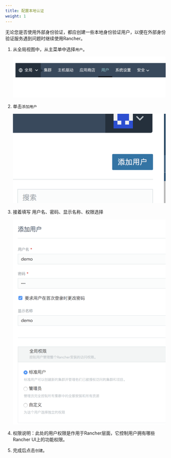 ```yaml
---
title: 配置本地认证
weight: 1
---
```


无论您是否使用外部身份验证，都应创建一些本地身份验证用户，以便在外部身份验证服务遇到问题时继续使用Rancher。

1. 从全局视图中，从主菜单中选择``用户``。

    ![image-20180823140127967](_index.assets/image-20180823140127967.png)

2. 单击``添加用户``

    ![image-20180823140153803](_index.assets/image-20180823140153803.png)

3. 接着填写 用户名、密码、显示名称、权限选择

    ![image-20180823140638078](_index.assets/image-20180823140638078.png)

4. 权限说明：此处的用户权限是作用于Rancher层面，它控制用户拥有哪些Rancher UI上的功能权限。

5. 完成后点击`创建`。